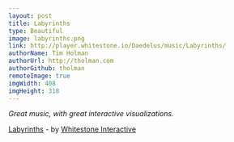 ```yaml
---
layout: post
title: Labyrinths
type: Beautiful
image: labyrinths.png
link: http://player.whitestone.io/Daedelus/music/Labyrinths/
authorName: Tim Holman
authorUrl: http://tholman.com
authorGithub: tholman
remoteImage: true
imgWidth: 408
imgHeight: 318
---
```


_Great music, with great interactive visualizations._

[Labyrinths](http://player.whitestone.io/Daedelus/music/Labyrinths/) - by [Whitestone Interactive](http://whitestone.io/)

